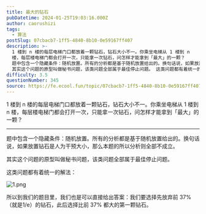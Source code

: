 ```yaml
---
title: 最大的钻石
pubDatetime: 2024-01-25T19:03:16.000Z
author: caorushizi
tags:
  - 算法
postSlug: 07cbacb7-1ff5-4840-8b10-0e59167ff407
description: >-
  1 楼到 n 楼的每层电梯门口都放着一颗钻石，钻石大小不一。你乘坐电梯从 1 楼到 n
  楼，每层楼电梯门都会打开一次，只能拿一次钻石，问怎样才能拿到「最大」的一颗？
  题中包含一个隐藏条件：随机放置。所有的分析都是基于随机放置给出的。换句话说，如果放置钻石是人为干预大小，那么本题的所以分析则全部不成立。
  其实这个问题的原型叫做秘书问题，该类问题全部属于最佳停止问题。 这类问题都有着统一的解法： 所以
difficulty: 3.5
questionNumber: 345
source: https://fe.ecool.fun/topic/07cbacb7-1ff5-4840-8b10-0e59167ff407
---
```


1 楼到 n 楼的每层电梯门口都放着一颗钻石，钻石大小不一。你乘坐电梯从 1 楼到 n 楼，每层楼电梯门都会打开一次，只能拿一次钻石，问怎样才能拿到「最大」的一颗？

---

题中包含一个隐藏条件：随机放置。所有的分析都是基于随机放置给出的。换句话说，如果放置钻石是人为干预大小，那么本题的所以分析则全部不成立。

其实这个问题的原型叫做秘书问题，该类问题全部属于最佳停止问题。

这类问题都有着统一的解法：

![1.png](https://static.ecool.fun//article/c06d257d-5e46-455b-a847-84909da792ea.png)

所以到我们的题目里，我们也是可以直接给出答案：我们要选择先放弃前 37%（就是1/e）的钻石，此后选择比前 37% 都大的第一颗钻石。


